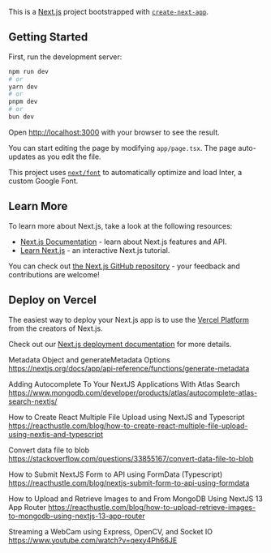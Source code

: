 This is a [Next.js](https://nextjs.org/) project bootstrapped with [`create-next-app`](https://github.com/vercel/next.js/tree/canary/packages/create-next-app).

## Getting Started

First, run the development server:

```bash
npm run dev
# or
yarn dev
# or
pnpm dev
# or
bun dev
```

Open [http://localhost:3000](http://localhost:3000) with your browser to see the result.

You can start editing the page by modifying `app/page.tsx`. The page auto-updates as you edit the file.

This project uses [`next/font`](https://nextjs.org/docs/basic-features/font-optimization) to automatically optimize and load Inter, a custom Google Font.

## Learn More

To learn more about Next.js, take a look at the following resources:

- [Next.js Documentation](https://nextjs.org/docs) - learn about Next.js features and API.
- [Learn Next.js](https://nextjs.org/learn) - an interactive Next.js tutorial.

You can check out [the Next.js GitHub repository](https://github.com/vercel/next.js/) - your feedback and contributions are welcome!

## Deploy on Vercel

The easiest way to deploy your Next.js app is to use the [Vercel Platform](https://vercel.com/new?utm_medium=default-template&filter=next.js&utm_source=create-next-app&utm_campaign=create-next-app-readme) from the creators of Next.js.

Check out our [Next.js deployment documentation](https://nextjs.org/docs/deployment) for more details.

Metadata Object and generateMetadata Options
https://nextjs.org/docs/app/api-reference/functions/generate-metadata

Adding Autocomplete To Your NextJS Applications With Atlas Search
https://www.mongodb.com/developer/products/atlas/autocomplete-atlas-search-nextjs/

How to Create React Multiple File Upload using NextJS and Typescript
https://reacthustle.com/blog/how-to-create-react-multiple-file-upload-using-nextjs-and-typescript

Convert data file to blob
https://stackoverflow.com/questions/33855167/convert-data-file-to-blob

How to Submit NextJS Form to API using FormData (Typescript)
https://reacthustle.com/blog/nextjs-submit-form-to-api-using-formdata

How to Upload and Retrieve Images to and From MongoDB Using NextJS 13 App Router
https://reacthustle.com/blog/how-to-upload-retrieve-images-to-mongodb-using-nextjs-13-app-router

Streaming a WebCam using Express, OpenCV, and Socket IO
https://www.youtube.com/watch?v=qexy4Ph66JE
